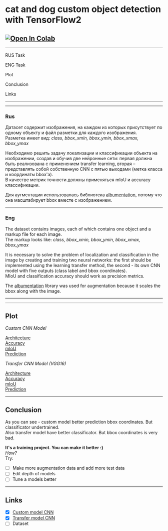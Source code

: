 # cat and dog custom object detection with TensorFlow2 
[![Open In Colab](https://colab.research.google.com/assets/colab-badge.svg)](https://colab.research.google.com/github/DMBabich/cat_dog_custom_object_detection/blob/main/CV_OD_ALL.ipynb)
---
---
RUS Task

ENG Task

Plot

Conclusion

Links

---
---
### Rus
Датасет содержит изображения, на каждом из которых присутствует по одному объекту и файл разметки для каждого изображения.
<br>Разметка имеет вид: *class, bbox_xmin, bbox_ymin, bbox_xmax, bbox_ymax*

Необходимо решить задачу локализации и классификации объекта на изображении, создав и обучив 
две  нейронные  сети:  первая  должна  быть  реализована  с  применением  transfer  learning,  вторая  – 
представлять собой собственную CNN с пятью выходами (метка класса и координаты bbox'а). 
<br>В качестве метрик точности должны применяться mIoU и accuracy классификации.

Для аугментации использовалась библиотека [albumentation](https://albumentations.ai/), потому что она масштабирует bbox вместе с изображением.

---
### Eng
The dataset contains images, each of which contains one object and a markup file for each image.
<br>The markup looks like: *class, bbox_xmin, bbox_ymin, bbox_xmax, bbox_ymax*

It is necessary to solve the problem of localization and classification in the image by creating and training two neural networks: the first should be implemented using the learning transfer method, the second - its own CNN model with five outputs (class label and bbox coordinates).
<br>MIoU and classification accuracy should work as precision metrics.

The [albumentation](https://albumentations.ai/) library was used for augmentation because it scales the bbox along with the image. 

---
---

## Plot

_Custom CNN Model_

[Architecture](https://github.com/DMBabich/cat_dog_custom_object_detection/blob/main/plots/Custom_detection_CNN.png)
<br>[Accuracy](https://github.com/DMBabich/cat_dog_custom_object_detection/blob/main/plots/small_Custom_CNN_acc.png)
<br>[mIoU](https://github.com/DMBabich/cat_dog_custom_object_detection/blob/main/plots/small_Custom_CNN_mIoU.png)
<br>[Prediction](https://github.com/DMBabich/cat_dog_custom_object_detection/blob/main/plots/prediction_custom.png)


_Transfer CNN Model (VGG16)_

[Architecture](https://github.com/DMBabich/cat_dog_custom_object_detection/blob/main/plots/Transfer_detection_VGG16.png)
<br>[Accuracy](https://github.com/DMBabich/cat_dog_custom_object_detection/blob/main/plots/small_Transfer_VGG16_CNN_acc.png)
<br>[mIoU](https://github.com/DMBabich/cat_dog_custom_object_detection/blob/main/plots/small_Transfer_VGG16_CNN_mIoU.png)
<br>[Prediction](https://github.com/DMBabich/cat_dog_custom_object_detection/blob/main/plots/prediction_transfer_learning.png)

---

## Conclusion

As you can see - custom model better prediction bbox coordinates. But classificator undertrained.
<br>Also transfer model have better classificator. But bbox coordinates is very bad.

**It's a training project. You can make it better :)**
<br>_How?_
<br>Try:
- [ ] Make more augmentation data and add more test data
- [ ] Edit depth of models
- [ ] Tune a models better

---

## Links

- [X] [Custom model CNN](https://drive.google.com/file/d/1pnvjx2klYlTPiPhJXVzaLNMkboPZ8M0u/view?usp=sharing)
- [X] [Transfer model CNN](https://drive.google.com/file/d/1PgLgtM1cprIpNDoCALg-9Sq4YWZVzeOL/view?usp=sharing)
- [ ] Dataset
